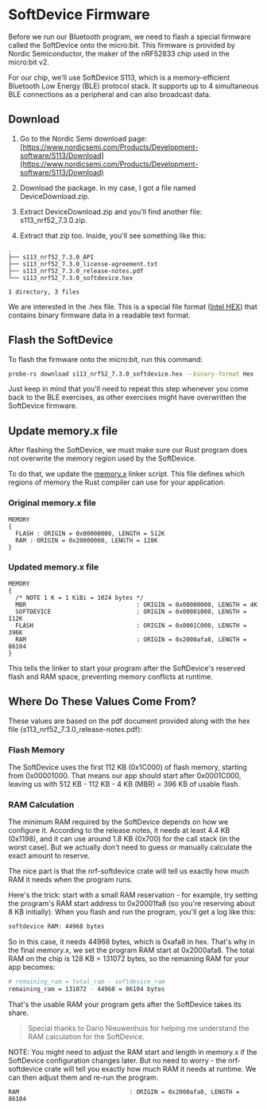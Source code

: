 # SoftDevice Firmware

Before we run our Bluetooth program, we need to flash a special firmware called the SoftDevice onto the micro:bit. This firmware is provided by Nordic Semiconductor, the maker of the nRF52833 chip used in the micro:bit v2.

For our chip, we'll use SoftDevice S113, which is a memory-efficient Bluetooth Low Energy (BLE) protocol stack. It supports up to 4 simultaneous BLE connections as a peripheral and can also broadcast data.

## Download 

1. Go to the Nordic Semi download page:
[https://www.nordicsemi.com/Products/Development-software/S113/Download](https://www.nordicsemi.com/Products/Development-software/S113/Download)

2. Download the package. In my case, I got a file named DeviceDownload.zip.

3. Extract DeviceDownload.zip and you'll find another file: s113_nrf52_7.3.0.zip.

4. Extract that zip too. Inside, you'll see something like this:

```
.
├── s113_nrf52_7.3.0_API
├── s113_nrf52_7.3.0_license-agreement.txt
├── s113_nrf52_7.3.0_release-notes.pdf
└── s113_nrf52_7.3.0_softdevice.hex

1 directory, 3 files
```

We are interested in the .hex file. This is a special file format ([Intel HEX](https://tech.microbit.org/software/hex-format/)) that contains binary firmware data in a readable text format.


## Flash the SoftDevice

To flash the firmware onto the micro:bit, run this command:
```sh
probe-rs download s113_nrf52_7.3.0_softdevice.hex --binary-format Hex --chip nRF52833_xxAA
```

Just keep in mind that you'll need to repeat this step whenever you come back to the BLE exercises, as other exercises might have overwritten the SoftDevice firmware.


## Update memory.x file 

After flashing the SoftDevice, we must make sure our Rust program does not overwrite the memory region used by the SoftDevice.

To do that, we update the [memory.x](/intro-walkthrough/are-we-there-yet.html#memoryx) linker script. This file defines which regions of memory the Rust compiler can use for your application.

### Original memory.x file

```
MEMORY
{
  FLASH : ORIGIN = 0x00000000, LENGTH = 512K
  RAM : ORIGIN = 0x20000000, LENGTH = 128K
}
```

### Updated memory.x file

```
MEMORY
{
  /* NOTE 1 K = 1 KiBi = 1024 bytes */
  MBR                               : ORIGIN = 0x00000000, LENGTH = 4K
  SOFTDEVICE                        : ORIGIN = 0x00001000, LENGTH = 112K
  FLASH                             : ORIGIN = 0x0001C000, LENGTH = 396K
  RAM                               : ORIGIN = 0x2000afa8, LENGTH = 86104
}
```

This tells the linker to start your program after the SoftDevice's reserved flash and RAM space, preventing memory conflicts at runtime.

## Where Do These Values Come From?

These values are based on the pdf document provided along with the hex file  (s113_nrf52_7.3.0_release-notes.pdf):

### Flash Memory

The SoftDevice uses the first 112 KB (0x1C000) of flash memory, starting from 0x00001000. That means our app should start after 0x0001C000, leaving us with 512 KB - 112 KB - 4 KB (MBR) = 396 KB of usable flash.

### RAM Calculation

The minimum RAM required by the SoftDevice depends on how we configure it. According to the release notes, it needs at least 4.4 KB (0x1198), and it can use around 1.8 KB (0x700) for the call stack (in the worst case). But we actually don't need to guess or manually calculate the exact amount to reserve.

The nice part is that the nrf-softdevice crate will tell us exactly how much RAM it needs when the program runs.

Here's the trick: start with a small RAM reservation - for example, try setting the program's RAM start address to 0x20001fa8 (so you're reserving about 8 KB initially). When you flash and run the program, you'll get a log like this:

```sh
softdevice RAM: 44968 bytes
```

So in this case, it needs 44968 bytes, which is 0xafa8 in hex. That's why in the final memory.x, we set the program RAM start at 0x2000afa8. The total RAM on the chip is 128 KB = 131072 bytes, so the remaining RAM for your app becomes:

```sh
# remaining_ram = total_ram - softdevice_ram
remaining_ram = 131072 - 44968 = 86104 bytes
```
That's the usable RAM your program gets after the SoftDevice takes its share.

> Special thanks to Dario Nieuwenhuis for helping me understand the RAM calculation for the SoftDevice.

NOTE: You might need to adjust the RAM start and length in memory.x if the SoftDevice configuration changes later. But no need to worry - the nrf-softdevice crate will tell you exactly how much RAM it needs at runtime. We can then adjust them and re-run the program.
```
RAM                               : ORIGIN = 0x2000afa8, LENGTH = 86104
```
